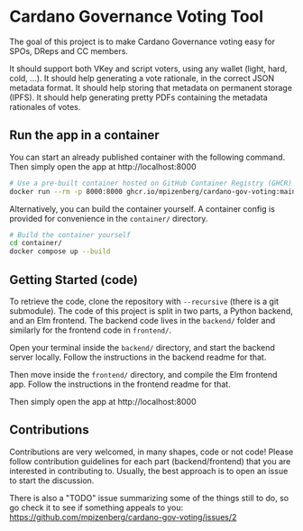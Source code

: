 # Cardano Governance Voting Tool

The goal of this project is to make Cardano Governance voting easy for SPOs, DReps and CC members.

It should support both VKey and script voters, using any wallet (light, hard, cold, ...).
It should help generating a vote rationale, in the correct JSON metadata format.
It should help storing that metadata on permanent storage (IPFS).
It should help generating pretty PDFs containing the metadata rationales of votes.

## Run the app in a container

You can start an already published container with the following command.
Then simply open the app at http://localhost:8000

```sh
# Use a pre-built container hosted on GitHub Container Registry (GHCR)
docker run --rm -p 8000:8000 ghcr.io/mpizenberg/cardano-gov-voting:main
```

Alternatively, you can build the container yourself.
A container config is provided for convenience in the `container/` directory.

```sh
# Build the container yourself
cd container/
docker compose up --build
```

## Getting Started (code)

To retrieve the code, clone the repository with `--recursive` (there is a git submodule).
The code of this project is split in two parts, a Python backend, and an Elm frontend.
The backend code lives in the `backend/` folder and similarly for the frontend code in `frontend/`.

Open your terminal inside the `backend/` directory, and start the backend server locally.
Follow the instructions in the backend readme for that.

Then move inside the `frontend/` directory, and compile the Elm frontend app.
Follow the instructions in the frontend readme for that.

Then simply open the app at http://localhost:8000

## Contributions

Contributions are very welcomed, in many shapes, code or not code!
Please follow contribution guidelines for each part (backend/frontend) that you are interested in contributing to.
Usually, the best approach is to open an issue to start the discussion.

There is also a "TODO" issue summarizing some of the things still to do,
so go check it to see if something appeals to you:
https://github.com/mpizenberg/cardano-gov-voting/issues/2
